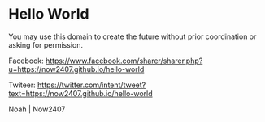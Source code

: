 # Hello World

You may use this domain to create the future without prior coordination or asking for permission.

Facebook: https://www.facebook.com/sharer/sharer.php?u=https://now2407.github.io/hello-world

Twiteer: https://twitter.com/intent/tweet?text=https://now2407.github.io/hello-world

Noah | Now2407
